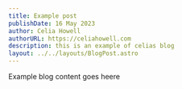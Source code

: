 ```yaml
---
title: Example post
publishDate: 16 May 2023
author: Celia Howell
authorURL: https://celiahowell.com
description: this is an example of celias blog
layout: ../../layouts/BlogPost.astro
---
```

Example blog content goes heere